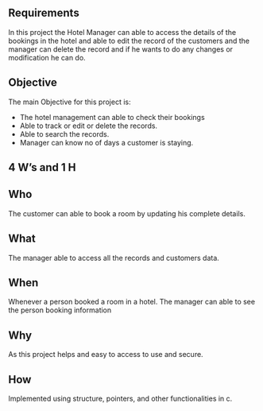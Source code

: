 ## Requirements
In this project the Hotel Manager can able to access the details of the bookings in the hotel and able to edit the record of the customers and the manager can delete the record and if he wants to do any changes or modification he can do.

## Objective
The main Objective for this project is:
- The hotel management can able to check their bookings
- Able to track or edit or delete the records.
- Able to search the records.
- Manager can know no of days a customer is staying.

##    4 W’s and 1 H
Who
-----
  The customer can able to book a room by updating his complete details.
  
What
-----
  The manager able to access all the records and customers data.
  
When
-----
 Whenever a person booked a room in a hotel. The manager can able to see the person booking information
 
Why
-----
 As this project helps and easy to access to use and secure.
 
How
-----
 Implemented using structure, pointers, and other functionalities in c.





